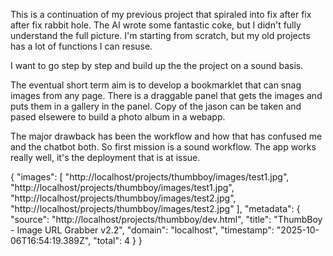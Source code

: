 This is a continuation of my previous project that spiraled into fix after fix after fix rabbit hole. The AI wrote some fantastic coke, but I didn't fully understand the full picture. I'm starting from scratch, but my old projects has a lot of functions I can resuse.

I want to go step by step and build up the the project on a sound basis.

The eventual short term aim is to develop a bookmarklet that can snag images from any page. There is a draggable panel that gets the images and puts them in a gallery in the panel. Copy of the jason can be taken and pased elsewere to build a photo album in a webapp.

The major drawback has been the workflow and how that has confused me and the chatbot both. So first mission is a sound workflow. The app works really well, it's the deployment that is at issue.


{
  "images": [
    "http://localhost/projects/thumbboy/images/test1.jpg",
    "http://localhost/projects/thumbboy/images/test1.jpg",
    "http://localhost/projects/thumbboy/images/test2.jpg",
    "http://localhost/projects/thumbboy/images/test2.jpg"
  ],
  "metadata": {
    "source": "http://localhost/projects/thumbboy/dev.html",
    "title": "ThumbBoy - Image URL Grabber v2.2",
    "domain": "localhost",
    "timestamp": "2025-10-06T16:54:19.389Z",
    "total": 4
  }
}

